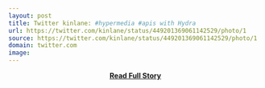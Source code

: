 ```yaml
---
layout: post
title: Twitter kinlane: #hypermedia #apis with Hydra 
url: https://twitter.com/kinlane/status/449201369061142529/photo/1
source: https://twitter.com/kinlane/status/449201369061142529/photo/1
domain: twitter.com
image: 
---
```


<p></p>
<center><p><a href="https://twitter.com/kinlane/status/449201369061142529/photo/1" style='padding:25px; font-sze:18px; font-weight: bold;'>Read Full Story</a></p></center>

